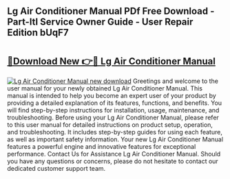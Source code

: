 ## Lg Air Conditioner Manual PDf Free Download - Part-ltI Service Owner Guide - User Repair Edition bUqF7

# <h2><a href="http://bc27443.oget.top/?id=Lg+Air+Conditioner+Manual">🔗Download New 👉🔴 Lg Air Conditioner Manual</a></h2>

[![Lg Air Conditioner Manual new download](https://i.imgur.com/5g1atiW.png)](http://bc27443.oget.top/?id=Lg+Air+Conditioner+Manual)
Greetings and welcome to the user manual for your newly obtained Lg Air Conditioner Manual. This manual is intended to help you become an expert user of your product by providing a detailed explanation of its features, functions, and benefits. You will find step-by-step instructions for installation, usage, maintenance, and troubleshooting. Before using your Lg Air Conditioner Manual, please refer to this user manual for detailed instructions on product setup, operation, and troubleshooting. It includes step-by-step guides for using each feature, as well as important safety information. Your new Lg Air Conditioner Manual features a powerful engine and innovative features for exceptional performance. Contact Us for Assistance Lg Air Conditioner Manual. Should you have any questions or concerns, please do not hesitate to contact our dedicated customer support team.
